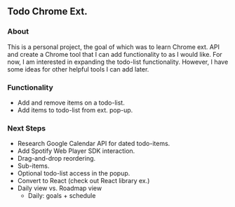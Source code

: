## Todo Chrome Ext.

### About
This is a personal project, the goal of which was to learn Chrome ext. API and create a Chrome tool that I can add functionality to as I would like. For now, I am interested in expanding the todo-list functionality. However, I have some ideas for other helpful tools I can add later.

### Functionality
* Add and remove items on a todo-list.
* Add items to todo-list from ext. pop-up.

### Next Steps
* Research Google Calendar API for dated todo-items.
* Add Spotify Web Player SDK interaction.
* Drag-and-drop reordering.
* Sub-items.
* Optional todo-list access in the popup.
* Convert to React (check out React library ex.)
* Daily view vs. Roadmap view
  * Daily: goals + schedule
